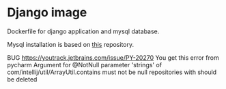 # Django image

Dockerfile for django application and mysql database.

Mysql installation is based on [this](https://github.com/sameersbn/docker-mysql) repository.


BUG
https://youtrack.jetbrains.com/issue/PY-20270
You get this error from pycharm
Argument for @NotNull parameter 'strings' of com/intellij/util/ArrayUtil.contains must not be null 
repositories with <none> should be deleted
